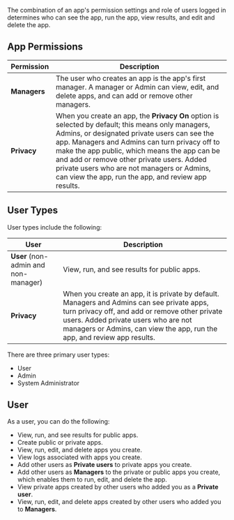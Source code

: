 
The combination of an app's permission settings and role of users logged in determines who can see the app, run the app, view results, and edit and delete the app.

## App Permissions

| Permission  | Description |
| ------------- | ------------- |
| **Managers**  | The user who creates an app is the app's first manager. A manager or Admin can view, edit, and delete apps, and can add or remove other managers.|
| **Privacy**  | When you create an app, the **Privacy On** option is selected by default; this means only managers, Admins, or designated private users can see the app. Managers and Admins can turn privacy off to make the app public, which means the app can be and  add or remove other private users. Added private users who are not managers or Admins, can view the app, run the app, and review app results.

## User Types

User types include the following:

| User  | Description |
| ------------- | ------------- |
| **User** (non-admin and non-manager) | View, run, and see results for public apps.|
| **Privacy**  | When you create an app, it is private by default. Managers and Admins can see private apps, turn privacy off, and  add or remove other private users. Added private users who are not managers or Admins, can view the app, run the app, and review app results.

There are three primary user types:

* User
* Admin
* System Administrator

## User

As a user, you can do the following:
* View, run, and see results for public apps.
* Create public or private apps.
* View, run, edit, and delete apps you create. 
* View logs associated with apps you create. 
* Add other users as **Private users** to private apps you create.
* Add other users as **Managers** to the private or public apps you create, which enables them to run, edit, and delete the app.
* View private apps created by other users who added you as a **Private user**.
* View, run, edit, and delete apps created by other users who added you to **Managers**.
